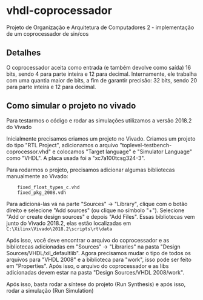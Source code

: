 # vhdl-coprocessador
Projeto de Organização e Arquitetura de Computadores 2 - implementação de um coprocessador de sin/cos

## Detalhes
O coprocessador aceita como entrada (e também devolve como saída) 16 bits, sendo 4 para parte inteira e 12 para decimal. Internamente, ele trabalha com uma quantia maior de bits, a fim de garantir precisão: 32 bits, sendo 20 para parte inteira e 12 para decimal.

## Como simular o projeto no vivado
Para testarmos o código e rodar as simulações utilizamos a versão 2018.2 do Vivado

Inicialmente precisamos criamos um projeto no Vivado. Criamos um projeto do tipo "RTL Project", adicionamos o arquivo "toplevel-testbench-coprocessor.vhd" e colocamos "Target language" e "Simulator Language" como "VHDL". A placa usada foi a "xc7a100tcsg324-3".

Para rodarmos o projeto, precisamos adicionar algumas bibliotecas manualmente ao Vivado:
```
	fixed_float_types_c.vhd
	fixed_pkg_2008.vdh
```
Para adicioná-las vá na parte "Sources" -> "Library", clique com o botão direito e selecione "Add sources" (ou clique no símbolo "+"). Selecione "Add or create design sources" e depois "Add Files". Essas bibliotecas vem junto do Vivado 2018.2, elas estão localizadas em `C:\Xilinx\Vivado\2018.2\scripts\rt\data`

Após isso, você deve encontrar o arquivo do coprocessador e as bibliotecas adicionadas em "Sources" -> "Libraries" na pasta "Design Sources/VHDL/xil_defaultlib". Agora precisamos mudar o tipo de todos os arquivos para "VHDL 2008" e a biblioteca para "work", isso pode ser feito em "Properties". Após isso, o arquivo do coprocessador e as libs adicionadas devem estar na pasta "Design Sources/VHDL 2008/work".

Após isso, basta rodar a síntese do projeto (Run Synthesis) e após isso, rodar a simulação (Run Simulation)